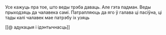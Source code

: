 

Усе кажуць пра тое, што веды трэба даваць. Але гэта падман. Веды прыходзяць да чалавека самі. Патрапляюць да яго ў галава ці пасіўна, ці тады калі чалавек мае патрэбу іх узяць

[[@ адукацыя і ідэнтычнасць]]